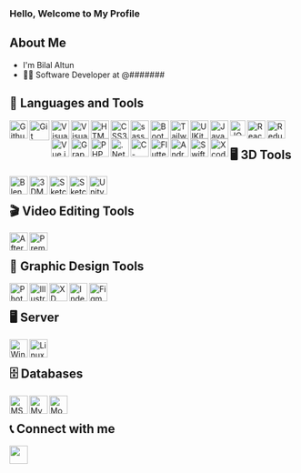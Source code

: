 ### Hello, Welcome to My Profile
 
## About Me
- I'm Bilal Altun
- 🧑‍💼 Software Developer at @#######
 
## 🔧 Languages and Tools
<img align="left" alt="Github" width="32px" src="https://img.icons8.com/ios-filled/50/github.png" />
<img align="left" alt="Git" width="35px" src="https://img.icons8.com/color/48/git.png" />
<img align="left" alt="Visual Studio Code" width="32px" src="https://img.icons8.com/color/48/000000/visual-studio-code-2019.png" />
<img align="left" alt="Visual Studio" width="32px" src="https://img.icons8.com/color/48/visual-studio--v2.png" />
<img align="left" alt="HTML5" width="32px" src="https://img.icons8.com/color/48/000000/html-5--v1.png" />
<img align="left" alt="CSS3" width="32px" src="https://img.icons8.com/color/60/000000/css3.png" />
<img align="left" alt="sass" width="32px" src="https://img.icons8.com/color/48/sass.png" />
<img align="left" alt="Bootstrap" width="32px" src="https://img.icons8.com/color/48/000000/bootstrap.png" />
<img align="left" alt="Tailwind" width="32px" src="https://img.icons8.com/color/48/tailwind_css.png" />
<img align="left" alt="UIKit" width="32px" src="https://img.icons8.com/external-tal-revivo-shadow-tal-revivo/48/external-uikit-a-lightweight-and-modular-front-end-framework-for-developing-fast-and-powerful-web-interfaces-logo-shadow-tal-revivo.png" />
<img align="left" alt="JavaScript" width="32px" src="https://img.icons8.com/color/48/000000/javascript--v1.png" />
<img align="left" alt="JQuery" width="27px" src="https://img.icons8.com/external-tal-revivo-shadow-tal-revivo/48/000000/external-jquery-is-a-javascript-library-designed-to-simplify-html-logo-shadow-tal-revivo.png" />
<img align="left" alt="React" width="32px" src="https://img.icons8.com/color/48/000000/react-native.png" />
<img align="left" alt="Redux" width="32px" src="https://img.icons8.com/color/48/000000/redux.png" />
<img align="left" alt="Vue.js" width="32px" src="https://img.icons8.com/color/48/000000/vue-js.png" />
<img align="left" alt="GraphQL" width="32px" src="https://img.icons8.com/color/48/000000/graphql.png" />
<img align="left" alt="PHP" width="32px" src="https://img.icons8.com/officel/80/php-logo.png" />
<img align="left" alt=".Net Core" width="32px" src="https://img.icons8.com/color/48/net-framework.png" />
<img align="left" alt="C-Sharp" width="32px" src="https://img.icons8.com/color/48/c-sharp-logo-2.png" />
<img align="left" alt="Flutter" width="32px" src="https://img.icons8.com/color/48/flutter.png" />
<img align="left" alt="Android Studio" width="32px" src="https://img.icons8.com/color/48/android-studio--v3.png" />
<img align="left" alt="Swift" width="32px" src="https://img.icons8.com/color/48/swift.png" />
<img align="left" alt="Xcode" width="32px" src="https://img.icons8.com/color/48/xcode.png" />
</br>

## 🖥️ 3D Tools
<img align="left" alt="Blender" width="32px" src="https://img.icons8.com/color/48/blender-3d.png" />
<img align="left" alt="3DMax" width="32px" src="https://img.icons8.com/color/48/autodesk-3ds-max.png" />
<img align="left" alt="Sketchfab" width="32px" src="https://img.icons8.com/fluency/48/sketchfab.png" />
<img align="left" alt="SketchUp" width="32px" src="https://img.icons8.com/fluency/48/sketchup.png" />
<img align="left" alt="Unity" width="32px" src="https://img.icons8.com/ios-filled/50/unity.png" />
</br>

## 🎬 Video Editing Tools
<img align="left" alt="After Effects" width="32px" src="https://img.icons8.com/color/48/adobe-after-effects--v2.png" />
<img align="left" alt="Premiere" width="32px" src="https://img.icons8.com/color/48/adobe-premiere-pro--v1.png" />
</br>

## 🎨 Graphic Design Tools
<img align="left" alt="Photoshop" width="32px" src="https://img.icons8.com/color/48/adobe-photoshop--v1.png" />
<img align="left" alt="Illustrator" width="32px" src="https://img.icons8.com/color/48/adobe-illustrator--v1.png" />
<img align="left" alt="XD" width="32px" src="https://img.icons8.com/color/48/adobe-xd--v1.png" />
<img align="left" alt="Indesign" width="32px" src="https://img.icons8.com/color/48/adobe-indesign.png" />
<img align="left" alt="Figma" width="32px" src="https://img.icons8.com/color/48/figma--v1.png" />
</br>

## 🖥️ Server
<img align="left" alt="Windows" width="32px" src="https://img.icons8.com/color/48/000000/windows-10.png" />
<img align="left" alt="Linux" width="32px" src="https://img.icons8.com/color/48/000000/linux.png" />
</br>

## 🗄️ Databases
<img align="left" alt="MSSQL" width="32px" src="https://img.icons8.com/color/48/microsoft-sql-server.png" />
<img align="left" alt="MySQL" width="32px" src="https://img.icons8.com/color/48/mysql-logo.png" />
<img align="left" alt="MongoDB" width="32px" src="https://img.icons8.com/color/48/mongodb.png" />
</br>
 
## 📞 Connect with me
<a href="https://www.linkedin.com/in/bilalaltun/" target="_blank"><img align="left" src="https://user-images.githubusercontent.com/72522469/152289880-c99bd2ee-3e7c-4e0d-bc16-a6009834635d.png" alt="" width="32px" /></a>
</br>
